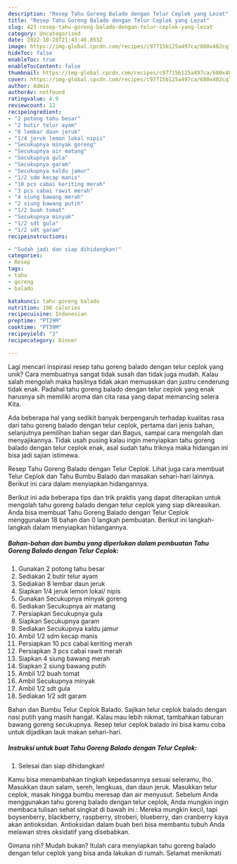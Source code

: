 ```yaml
---
description: "Resep Tahu Goreng Balado dengan Telur Ceplok yang Lezat"
title: "Resep Tahu Goreng Balado dengan Telur Ceplok yang Lezat"
slug: 423-resep-tahu-goreng-balado-dengan-telur-ceplok-yang-lezat
category: Uncategorized
date: 2022-10-28T21:43:46.853Z
image: https://img-global.cpcdn.com/recipes/c97715b125a497ca/680x482cq70/tahu-goreng-balado-dengan-telur-ceplok-foto-resep-utama.jpg
hideToc: false
enableToc: true
enableTocContent: false
thumbnail: https://img-global.cpcdn.com/recipes/c97715b125a497ca/680x482cq70/tahu-goreng-balado-dengan-telur-ceplok-foto-resep-utama.jpg
cover: https://img-global.cpcdn.com/recipes/c97715b125a497ca/680x482cq70/tahu-goreng-balado-dengan-telur-ceplok-foto-resep-utama.jpg
author: Admin
authorAv: notfound
ratingvalue: 4.9
reviewcount: 12
recipeingredient:
- "2 potong tahu besar"
- "2 butir telur ayam"
- "8 lembar daun jeruk"
- "1/4 jeruk lemon lokal nipis"
- "Secukupnya minyak goreng"
- "Secukupnya air matang"
- "Secukupnya gula"
- "Secukupnya garam"
- "Secukupnya kaldu jamur"
- "1/2 sdm kecap manis"
- "10 pcs cabai keriting merah"
- "3 pcs cabai rawit merah"
- "4 siung bawang merah"
- "2 siung bawang putih"
- "1/2 buah tomat"
- "Secukupnya minyak"
- "1/2 sdt gula"
- "1/2 sdt garam"
recipeinstructions:

- "Sudah jadi dan siap dihidangkan!"
categories:
- Resep
tags:
- tahu
- goreng
- balado

katakunci: tahu goreng balado 
nutrition: 198 calories
recipecuisine: Indonesian
preptime: "PT29M"
cooktime: "PT39M"
recipeyield: "3"
recipecategory: Dinner

---
```





Lagi mencari inspirasi resep tahu goreng balado dengan telur ceplok yang unik? Cara membuatnya sangat tidak susah dan tidak juga mudah. Kalau salah mengolah maka hasilnya tidak akan memuaskan dan justru cenderung tidak enak. Padahal tahu goreng balado dengan telur ceplok yang enak harusnya sih memiliki aroma dan cita rasa yang dapat memancing selera Kita.





Ada beberapa hal yang sedikit banyak berpengaruh terhadap kualitas rasa dari tahu goreng balado dengan telur ceplok, pertama dari jenis bahan, selanjutnya pemilihan bahan segar dan Bagus, sampai cara mengolah dan menyajikannya. Tidak usah pusing kalau ingin menyiapkan tahu goreng balado dengan telur ceplok enak,      asal sudah tahu triknya maka hidangan ini bisa jadi sajian istimewa.














Resep Tahu Goreng Balado dengan Telur Ceplok. Lihat juga cara membuat Telur Ceplok dan Tahu Bumbu Balado dan masakan sehari-hari lainnya. Berikut ini cara dalam menyiapkan hidangannya.






Berikut ini ada beberapa tips dan trik praktis yang dapat diterapkan untuk mengolah tahu goreng balado dengan telur ceplok yang siap dikreasikan. Anda bisa membuat Tahu Goreng Balado dengan Telur Ceplok menggunakan 18 bahan dan 0 langkah pembuatan. Berikut ini langkah-langkah dalam menyiapkan hidangannya.

<!--inarticleads1-->

##### Bahan-bahan dan bumbu yang diperlukan dalam pembuatan Tahu Goreng Balado dengan Telur Ceplok:

1. Gunakan 2 potong tahu besar
1. Sediakan 2 butir telur ayam
1. Sediakan 8 lembar daun jeruk
1. Siapkan 1/4 jeruk lemon lokal/ nipis
1. Gunakan Secukupnya minyak goreng
1. Sediakan Secukupnya air matang
1. Persiapkan Secukupnya gula
1. Siapkan Secukupnya garam
1. Sediakan Secukupnya kaldu jamur
1. Ambil 1/2 sdm kecap manis
1. Persiapkan 10 pcs cabai keriting merah
1. Persiapkan 3 pcs cabai rawit merah
1. Siapkan 4 siung bawang merah
1. Siapkan 2 siung bawang putih
1. Ambil 1/2 buah tomat
1. Ambil Secukupnya minyak
1. Ambil 1/2 sdt gula
1. Sediakan 1/2 sdt garam


Bahan dan Bumbu Telur Ceplok Balado. Sajikan telur ceplok balado dengan nasi putih yang masih hangat. Kalau mau lebih nikmat, tambahkan taburan bawang goreng secukupnya. Resep telur ceplok balado ini bisa kamu coba untuk dijadikan lauk makan sehari-hari. 

<!--inarticleads2-->

##### Instruksi untuk buat Tahu Goreng Balado dengan Telur Ceplok:


1. Selesai dan siap dihidangkan!

Kamu bisa menambahkan tingkah kepedasannya sesuai seleramu, lho. Masukkan daun salam, sereh, lengkuas, dan daun jeruk. Masukkan telur ceplok, masak hingga bumbu meresap dan air menyusut. Sebelum Anda menggunakan tahu goreng balado dengan telur ceplok, Anda mungkin ingin membaca tulisan sehat singkat di bawah ini : Mereka mungkin kecil, tapi boysenberry, blackberry, raspberry, stroberi, blueberry, dan cranberry kaya akan antioksidan. Antioksidan dalam buah beri bisa membantu tubuh Anda melawan stres oksidatif yang disebabkan. 

Gimana nih? Mudah bukan? Itulah cara menyiapkan tahu goreng balado dengan telur ceplok yang bisa anda lakukan di rumah. Selamat menikmati
